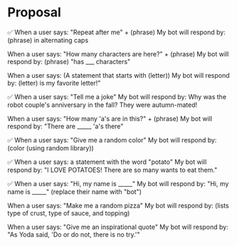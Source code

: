# Proposal

✅ When a user says: "Repeat after me" + (phrase)
My bot will respond by: (phrase) in alternating caps

When a user says: "How many characters are here?" + (phrase)
My bot will respond by: (phrase) "has ___ characters"

When a user says: (A statement that starts with (letter))
My bot will respond by: (letter) is my favorite letter!"

✅ When a user says: "Tell me a joke"
My bot will respond by: Why was the robot couple's anniversary in the fall? They were autumn-mated!

When a user says: "How many 'a's are in this?" + (phrase)
My bot will respond by: "There are _____ 'a's there"

✅ When a user says: "Give me a random color"
My bot will respond by: (color (using random library))

✅ When a user says: a statement with the word "potato"
My bot will respond by: "I LOVE POTATOES! There are so many wants to eat them."

✅ When a user says: "Hi, my name is _____"
My bot will respond by: "Hi, my name is _____" (replace their name with "bot")

When a user says: "Make me a random pizza"
My bot will respond by: (lists type of crust, type of sauce, and topping)

When a user says: "Give me an inspirational quote"
My bot will respond by: "As Yoda said, 'Do or do not, there is no try.'"
